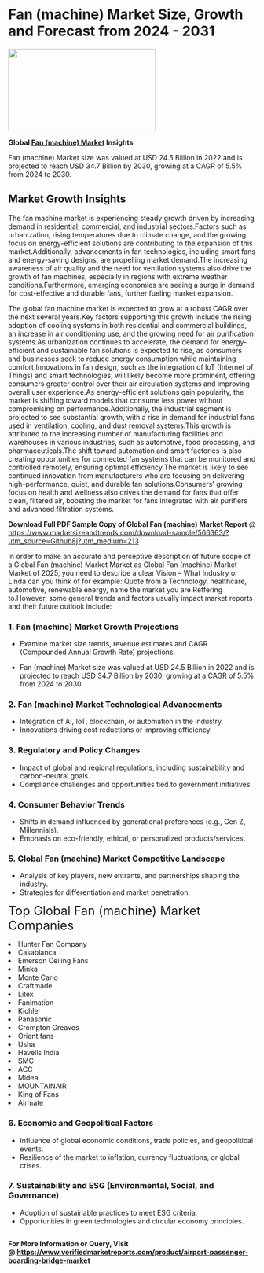 <H1>Fan (machine) Market Size, Growth and Forecast from 2024 - 2031</H1><img class="aligncenter size-medium wp-image-584254" src="https://thirdeyenews.in/wp-content/uploads/2024/09/Global-Market-Research-300x168.jpeg" alt="" width="300" height="168" /><p><strong>Global&nbsp;<a href="https://www.marketsizeandtrends.com/download-sample/566363/?utm_source=Github8j?utm_medium=213">Fan (machine) Market</a> Insights</strong></p><p>Fan (machine) Market size was valued at USD 24.5 Billion in 2022 and is projected to reach USD 34.7 Billion by 2030, growing at a CAGR of 5.5% from 2024 to 2030.</p><p><h2>Market Growth Insights</h2> <p>The fan machine market is experiencing steady growth driven by increasing demand in residential, commercial, and industrial sectors.Factors such as urbanization, rising temperatures due to climate change, and the growing focus on energy-efficient solutions are contributing to the expansion of this market.Additionally, advancements in fan technologies, including smart fans and energy-saving designs, are propelling market demand.The increasing awareness of air quality and the need for ventilation systems also drive the growth of fan machines, especially in regions with extreme weather conditions.Furthermore, emerging economies are seeing a surge in demand for cost-effective and durable fans, further fueling market expansion.</p> <p>The global fan machine market is expected to grow at a robust CAGR over the next several years.Key factors supporting this growth include the rising adoption of cooling systems in both residential and commercial buildings, an increase in air conditioning use, and the growing need for air purification systems.As urbanization continues to accelerate, the demand for energy-efficient and sustainable fan solutions is expected to rise, as consumers and businesses seek to reduce energy consumption while maintaining comfort.Innovations in fan design, such as the integration of IoT (Internet of Things) and smart technologies, will likely become more prominent, offering consumers greater control over their air circulation systems and improving overall user experience.As energy-efficient solutions gain popularity, the market is shifting toward models that consume less power without compromising on performance.Additionally, the industrial segment is projected to see substantial growth, with a rise in demand for industrial fans used in ventilation, cooling, and dust removal systems.This growth is attributed to the increasing number of manufacturing facilities and warehouses in various industries, such as automotive, food processing, and pharmaceuticals.The shift toward automation and smart factories is also creating opportunities for connected fan systems that can be monitored and controlled remotely, ensuring optimal efficiency.The market is likely to see continued innovation from manufacturers who are focusing on delivering high-performance, quiet, and durable fan solutions.Consumers' growing focus on health and wellness also drives the demand for fans that offer clean, filtered air, boosting the market for fans integrated with air purifiers and advanced filtration systems.<p><span class=""><strong>Download Full PDF Sample Copy of Global Fan (machine) Market Report</strong> @ <a href="https://www.marketsizeandtrends.com/download-sample/566363/?utm_source=Github8j?utm_medium=213" target="_blank">https://www.marketsizeandtrends.com/download-sample/566363/?utm_source=Github8j?utm_medium=213</a></span></p><p>In order to make an accurate and perceptive description of future scope of a Global&nbsp;Fan (machine) Market Market as Global&nbsp;Fan (machine) Market Market of 2025, you need to describe a clear Vision &ndash; What Industry or Linda can you think of for example: Quote from a Technology, healthcare, automotive, renewable energy, name the market you are Reffering to.However, some general trends and factors usually impact market reports and their future outlook include:</p><h3>1.&nbsp;<strong>Fan (machine) Market Growth Projections</strong></h3><ul><li>Examine market size trends, revenue estimates and CAGR (Compounded Annual Growth Rate) projections.</li><li><p>Fan (machine) Market size was valued at USD 24.5 Billion in 2022 and is projected to reach USD 34.7 Billion by 2030, growing at a CAGR of 5.5% from 2024 to 2030.</p></li></ul><h3>2.&nbsp;<strong>Fan (machine) Market Technological Advancements</strong></h3><ul><li>Integration of AI, IoT, blockchain, or automation in the industry.</li><li>Innovations driving cost reductions or improving efficiency.</li></ul><h3>3.&nbsp;<strong>Regulatory and Policy Changes</strong></h3><ul><li>Impact of global and regional regulations, including sustainability and carbon-neutral goals.</li><li>Compliance challenges and opportunities tied to government initiatives.</li></ul><h3>4.&nbsp;<strong>Consumer Behavior Trends</strong></h3><ul><li>Shifts in demand influenced by generational preferences (e.g., Gen Z, Millennials).</li><li>Emphasis on eco-friendly, ethical, or personalized products/services.</li></ul><h3>5.&nbsp;<strong>Global Fan (machine) Market Competitive Landscape</strong></h3><ul><li>Analysis of key players, new entrants, and partnerships shaping the industry.</li><li>Strategies for differentiation and market penetration.</li></ul><p data-pm-slice="1 1 []"><span style="color: inherit; font-family: inherit; font-size: 25px;">Top Global Fan (machine) Market Companies</span></p><div class="" data-test-id=""><p><li>Hunter Fan Company</li><li> Casablanca</li><li> Emerson Ceiling Fans</li><li> Minka</li><li> Monte Carlo</li><li> Craftmade</li><li> Litex</li><li> Fanimation</li><li> Kichler</li><li> Panasonic</li><li> Crompton Greaves</li><li> Orient fans</li><li> Usha</li><li> Havells India</li><li> SMC</li><li> ACC</li><li> Midea</li><li> MOUNTAINAIR</li><li> King of Fans</li><li> Airmate</li></p></div><h3>6.&nbsp;<strong>Economic and Geopolitical Factors</strong></h3><ul><li>Influence of global economic conditions, trade policies, and geopolitical events.</li><li>Resilience of the market to inflation, currency fluctuations, or global crises.</li></ul><h3>7.&nbsp;<strong>Sustainability and ESG (Environmental, Social, and Governance)</strong></h3><ul><li>Adoption of sustainable practices to meet ESG criteria.</li><li>Opportunities in green technologies and circular economy principles.</li></ul><h2><strong style="font-size: 14px;">For More Information or Query, Visit @&nbsp;</strong><a style="background-color: #ffffff; font-size: 14px;" href="https://www.marketsizeandtrends.com/report/fan-machine-market/" target="_blank">https://www.verifiedmarketreports.com/product/airport-passenger-boarding-bridge-market</a></h2>